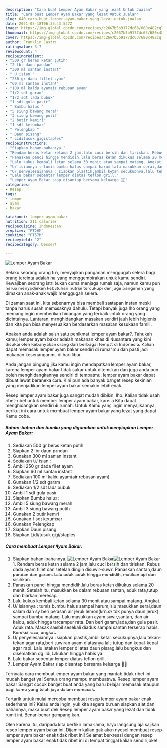 ```yaml
---
description: "Cara buat Lemper Ayam Bakar yang lezat Untuk Jualan"
title: "Cara buat Lemper Ayam Bakar yang lezat Untuk Jualan"
slug: 640-cara-buat-lemper-ayam-bakar-yang-lezat-untuk-jualan
date: 2021-05-18T06:35:43.527Z
image: https://img-global.cpcdn.com/recipes/c2667b5b9177dc63/680x482cq70/lemper-ayam-bakar-foto-resep-utama.jpg
thumbnail: https://img-global.cpcdn.com/recipes/c2667b5b9177dc63/680x482cq70/lemper-ayam-bakar-foto-resep-utama.jpg
cover: https://img-global.cpcdn.com/recipes/c2667b5b9177dc63/680x482cq70/lemper-ayam-bakar-foto-resep-utama.jpg
author: Franklin Castro
ratingvalue: 3.7
reviewcount: 4
recipeingredient:
- "500 gr beras ketan putih"
- "2 lbr daun pandan"
- "300 ml santan instant"
- " U isian "
- "250 gr dada fillet ayam"
- "60 ml santan instant"
- "100 ml kaldu ayamair rebusan ayam"
- "1/2 sdt garam"
- "1/2 sdt lada bubuk"
- "1 sdt gula pasir"
- " Bumbu halus "
- "5 siung bawang merah"
- "3 siung bawang putih"
- "2 butir kemiri"
- "1 sdt ketumbar"
- " Pelengkap "
- " Daun pisang"
- " Liditusuk gigistaples"
recipeinstructions:
- "Siapkan bahan-bahannya."
- "Rendam beras ketan selama 2 jam,lalu cuci bersih dan tiriskan. Rebus dada ayam fillet dan setelah dingin disuwir-suwir. Panaskan santan,daun pandan dan garam. Lalu aduk-aduk hingga mendidih, matikan api dan sisihkan."
- "Panaskan panci hingga mendidih,lalu beras ketan dikukus selama 20 menit. Setelah itu, masukkan ke dalam rebusan santan, aduk rata,tutup dan biarkan meresap."
- "Lalu kukus kembali ketan selama 30 menit atau sampai matang. Angkat."
- "U/ isiannya : tumis bumbu halus sampai harum,lalu masukkan serai,daun salam dan sy beri perasan air jeruk lemon(krn.sy tdk punya daun jeruk) sampai bumbu matang. Lalu masukkan ayam suwir,santan, dan air kaldu, aduk hingga tercampur rata. Dan beri garam,lada,dan gula pasir. Aduk rata. Masak sambil sesekali diaduk sampai santan terserap habis. Koreksi rasa, angkat."
- "U/ penyelesaiannya : siapkan plastik,ambil ketan secukupnya,lalu tekan-tekan agar rata,beri suwiran ayam diatasnya lalu tutup dan kepal-kepal agar rapi. Lalu letakan lemper di atas daun pisang,lalu bungkus dan disematkan dg lidi,Lakukan hingga habis ya."
- "Lalu bakar sebentar lemper diatas teflon grill."
- "Lemper Ayam Bakar siap disantap bersama keluarga 🙏😇"
categories:
- Resep
tags:
- lemper
- ayam
- bakar

katakunci: lemper ayam bakar 
nutrition: 211 calories
recipecuisine: Indonesian
preptime: "PT36M"
cooktime: "PT57M"
recipeyield: "2"
recipecategory: Dessert

---
```



![Lemper Ayam Bakar](https://img-global.cpcdn.com/recipes/c2667b5b9177dc63/680x482cq70/lemper-ayam-bakar-foto-resep-utama.jpg)

Selaku seorang orang tua, menyajikan panganan menggugah selera bagi orang tercinta adalah hal yang menggembirakan untuk kamu sendiri. Kewajiban seorang istri bukan cuma menjaga rumah saja, namun kamu pun harus menyediakan kebutuhan nutrisi tercukupi dan juga panganan yang dimakan anak-anak wajib menggugah selera.

Di zaman  saat ini, kita sebenarnya bisa membeli santapan instan meski tanpa harus susah memasaknya dahulu. Tetapi banyak juga lho orang yang memang ingin memberikan hidangan yang terbaik untuk orang yang dicintainya. Lantaran, menghidangkan masakan sendiri jauh lebih higienis dan kita pun bisa menyesuaikan berdasarkan masakan kesukaan famili. 



Apakah anda adalah salah satu penikmat lemper ayam bakar?. Tahukah kamu, lemper ayam bakar adalah makanan khas di Nusantara yang kini disukai oleh kebanyakan orang dari berbagai tempat di Indonesia. Kalian dapat memasak lemper ayam bakar sendiri di rumahmu dan pasti jadi makanan kesenanganmu di hari libur.

Anda jangan bingung jika kamu ingin mendapatkan lemper ayam bakar, karena lemper ayam bakar tidak sukar untuk ditemukan dan juga anda pun boleh menghidangkannya sendiri di tempatmu. lemper ayam bakar dapat dibuat lewat beraneka cara. Kini pun ada banyak banget resep kekinian yang menjadikan lemper ayam bakar semakin lebih enak.

Resep lemper ayam bakar juga sangat mudah dibikin, lho. Kalian tidak usah ribet-ribet untuk membeli lemper ayam bakar, karena Kita dapat menghidangkan sendiri di rumah. Untuk Kamu yang ingin menyajikannya, berikut ini cara untuk membuat lemper ayam bakar yang lezat yang dapat Kamu coba.

<!--inarticleads1-->

##### Bahan-bahan dan bumbu yang digunakan untuk menyiapkan Lemper Ayam Bakar:

1. Sediakan 500 gr beras ketan putih
1. Siapkan 2 lbr daun pandan
1. Gunakan 300 ml santan instant
1. Sediakan  U/ isian :
1. Ambil 250 gr dada fillet ayam
1. Siapkan 60 ml santan instant
1. Sediakan 100 ml kaldu ayam(air rebusan ayam)
1. Gunakan 1/2 sdt garam
1. Sediakan 1/2 sdt lada bubuk
1. Ambil 1 sdt gula pasir
1. Siapkan  Bumbu halus :
1. Ambil 5 siung bawang merah
1. Ambil 3 siung bawang putih
1. Gunakan 2 butir kemiri
1. Gunakan 1 sdt ketumbar
1. Gunakan  Pelengkap :
1. Siapkan  Daun pisang
1. Siapkan  Lidi/tusuk gigi/staples




<!--inarticleads2-->

##### Cara membuat Lemper Ayam Bakar:

1. Siapkan bahan-bahannya.
<img src="https://img-global.cpcdn.com/steps/b56663fc716092b8/160x128cq70/lemper-ayam-bakar-langkah-memasak-1-foto.jpg" alt="Lemper Ayam Bakar"><img src="https://img-global.cpcdn.com/steps/3e3b07c122e47c37/160x128cq70/lemper-ayam-bakar-langkah-memasak-1-foto.jpg" alt="Lemper Ayam Bakar">1. Rendam beras ketan selama 2 jam,lalu cuci bersih dan tiriskan. Rebus dada ayam fillet dan setelah dingin disuwir-suwir. Panaskan santan,daun pandan dan garam. Lalu aduk-aduk hingga mendidih, matikan api dan sisihkan.
1. Panaskan panci hingga mendidih,lalu beras ketan dikukus selama 20 menit. Setelah itu, masukkan ke dalam rebusan santan, aduk rata,tutup dan biarkan meresap.
1. Lalu kukus kembali ketan selama 30 menit atau sampai matang. Angkat.
1. U/ isiannya : tumis bumbu halus sampai harum,lalu masukkan serai,daun salam dan sy beri perasan air jeruk lemon(krn.sy tdk punya daun jeruk) sampai bumbu matang. Lalu masukkan ayam suwir,santan, dan air kaldu, aduk hingga tercampur rata. Dan beri garam,lada,dan gula pasir. Aduk rata. Masak sambil sesekali diaduk sampai santan terserap habis. Koreksi rasa, angkat.
1. U/ penyelesaiannya : siapkan plastik,ambil ketan secukupnya,lalu tekan-tekan agar rata,beri suwiran ayam diatasnya lalu tutup dan kepal-kepal agar rapi. Lalu letakan lemper di atas daun pisang,lalu bungkus dan disematkan dg lidi,Lakukan hingga habis ya.
1. Lalu bakar sebentar lemper diatas teflon grill.
1. Lemper Ayam Bakar siap disantap bersama keluarga 🙏😇




Ternyata cara membuat lemper ayam bakar yang mantab tidak ribet ini mudah banget ya! Semua orang mampu membuatnya. Resep lemper ayam bakar Sangat cocok banget buat anda yang baru belajar memasak ataupun bagi kamu yang telah jago dalam memasak.

Tertarik untuk mulai mencoba membuat resep lemper ayam bakar enak sederhana ini? Kalau anda ingin, yuk kita segera buruan siapkan alat dan bahannya, maka buat deh Resep lemper ayam bakar yang lezat dan tidak rumit ini. Benar-benar gampang kan. 

Oleh karena itu, daripada kita berfikir lama-lama, hayo langsung aja sajikan resep lemper ayam bakar ini. Dijamin kalian gak akan nyesel membuat resep lemper ayam bakar enak tidak ribet ini! Selamat berkreasi dengan resep lemper ayam bakar enak tidak ribet ini di tempat tinggal kalian sendiri,oke!.

